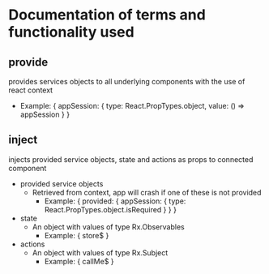 # Documentation of terms and functionality used

## provide
provides services objects to all underlying components with the use of react context
- Example: { appSession: { type: React.PropTypes.object, value: () => appSession } }

## inject
injects provided service objects, state and actions as props to connected component
- provided service objects
    - Retrieved from context, app will crash if one of these is not provided
        - Example: { provided: { appSession: { type: React.PropTypes.object.isRequired } } }
- state
    - An object with values of type Rx.Observables
        - Example: { store$ }
- actions
    - An object with values of type Rx.Subject
        - Example: { callMe$ }